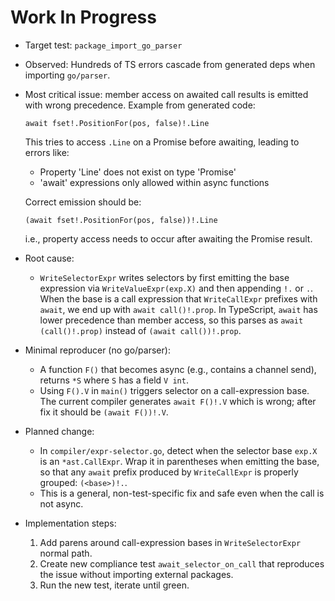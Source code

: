 # Work In Progress

- Target test: `package_import_go_parser`
- Observed: Hundreds of TS errors cascade from generated deps when importing `go/parser`.
- Most critical issue: member access on awaited call results is emitted with wrong precedence. Example from generated code:

  `await fset!.PositionFor(pos, false)!.Line`

  This tries to access `.Line` on a Promise before awaiting, leading to errors like:
  - Property 'Line' does not exist on type 'Promise<Position>'
  - 'await' expressions only allowed within async functions

  Correct emission should be:

  `(await fset!.PositionFor(pos, false))!.Line`

  i.e., property access needs to occur after awaiting the Promise result.

- Root cause:
  - `WriteSelectorExpr` writes selectors by first emitting the base expression via `WriteValueExpr(exp.X)` and then appending `!.` or `.`. When the base is a call expression that `WriteCallExpr` prefixes with `await`, we end up with `await call()!.prop`. In TypeScript, `await` has lower precedence than member access, so this parses as `await (call()!.prop)` instead of `(await call())!.prop`.

- Minimal reproducer (no go/parser):
  - A function `F()` that becomes async (e.g., contains a channel send), returns `*S` where `S` has a field `V int`.
  - Using `F().V` in `main()` triggers selector on a call-expression base. The current compiler generates `await F()!.V` which is wrong; after fix it should be `(await F())!.V`.

- Planned change:
  - In `compiler/expr-selector.go`, detect when the selector base `exp.X` is an `*ast.CallExpr`. Wrap it in parentheses when emitting the base, so that any `await` prefix produced by `WriteCallExpr` is properly grouped: `(<base>)!.`.
  - This is a general, non-test-specific fix and safe even when the call is not async.

- Implementation steps:
  1. Add parens around call-expression bases in `WriteSelectorExpr` normal path.
  2. Create new compliance test `await_selector_on_call` that reproduces the issue without importing external packages.
  3. Run the new test, iterate until green.
